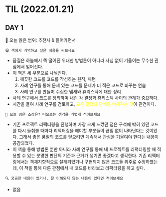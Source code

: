 # **TIL (2022.01.21)**

## DAY 1

🎇 오늘 읽은 범위: 추천사 & 들어가면서

```
😀 책에서 기억하고 싶은 내용을 써보세요
```

- 품질은 하늘에서 뚝 떨어진 위대한 방법론이 아니라 사심 없이 기울이는 무수한 관심에서 얻어진다.
- 이 책은 세 부분으로 나눠진다.
  1.  깨끗한 코드를 코드를 작성하는 원칙, 패턴
  2.  사례 연구를 통해 문제 있는 코드를 문제가 더 적은 코드로 바꾸는 연습
  3.  사례 연구를 만들며 수집한 냄새와 휴리스틱에 대한 정리
- 사례 연구에서 코드를 정리하며 내린 각 결정과 휴리스틱 사이의 관계가 중요하다.
- 시간을 들여 사례 연구를 검토하고, <span style="color: yellow">모든 결정과 단계를 이해하는 것</span>이 관건이다.

```
🤔 오늘 읽은 소감은? 떠오르는 생각을 가볍게 적어보세요
```

- 기존 프로젝트 리팩터링을 진행하며 가장 크게 느꼈던 점은 구석에 박혀 있던 코드를 다시 들춰볼 때마다 리팩터링을 해야할 부분들이 끊임 없이 나타난다는 것이었다. 그래서 좋은 품질의 코드를 얻으려면 계속해서 관심을 기울여야 한다는 내용이 공감되었다.
- 이 책을 통해 방법론 뿐만 아니라 사례 연구를 통해 내 프로젝트를 리팩터링할 때 적용할 수 있는 분명한 판단의 기준과 근거가 생기면 좋겠다고 생각한다. 기존 리팩터링에서는 객체지향적으로 설계되었거나 구현되지 않은 코드들 위주로 수정하였는데, 이 책을 통해 다른 관점에서 내 코드를 바라보고 리팩터링을 하고 싶다.

```
🔍 궁금한 내용이 있거나, 잘 이해되지 않는 내용이 있다면 적어보세요
```

- 없음
